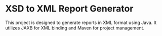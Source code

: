 # XSD to XML Report Generator

This project is designed to generate reports in XML format using Java. It utilizes JAXB for XML binding and Maven for project management.
